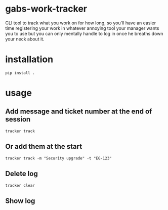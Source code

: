 # gabs-work-tracker
CLI tool to track what you work on for how long, so you'll have an easier time registering your work in whatever annoying tool your manager wants you to use but you can only mentally handle to log in once he breaths down your neck about it.

# installation
```
pip install .
```

# usage
## Add message and ticket number at the end of session
```
tracker track
```
## Or add them at the start
```
tracker track -m "Security upgrade" -t "EG-123"
```
## Delete log
```
tracker clear
```
## Show log

